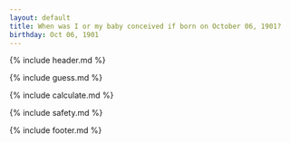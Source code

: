 ```yaml
---
layout: default
title: When was I or my baby conceived if born on October 06, 1901?
birthday: Oct 06, 1901
---
```


{% include header.md %}

{% include guess.md %}

{% include calculate.md %}

{% include safety.md %}

{% include footer.md %}



